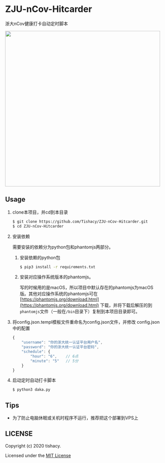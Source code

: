 # ZJU-nCov-Hitcarder

浙大nCov健康打卡自动定时脚本

<img src="https://github.com/Tishacy/ZJU-nCov-Hitcarder/raw/master/demo.png" width="500px"/>



## Usage

1. clone本项目，并cd到本目录
    ```bash
    $ git clone https://github.com/Tishacy/ZJU-nCov-Hitcarder.git
    $ cd ZJU-nCov-Hitcarder
    ```
    
2. 安装依赖

   需要安装的依赖分为python包和phantomjs两部分。
   1. 安装依赖的python包
       ```bash
       $ pip3 install -r requirements.txt
       ```
       
   2. 安装对应操作系统版本的phantomjs。

       写的时候用的是macOS，所以项目中默认存在的phantomjs为macOS版。其他对应操作系统的phantomjs可在 [https://phantomjs.org/download.html](https://phantomjs.org/download.html) 下载，并将下载后解压的到`phantomjs`文件（一般在`/bin`目录下）复制到本项目目录即可。

3. 将config.json.templ模板文件重命名为config.json文件，并修改 config.json中的配置
    
    ```javascript
    {
        "username": "你的浙大统一认证平台用户名",
        "password": "你的浙大统一认证平台密码",
        "schedule": {
            "hour": "6",    // 6点
            "minute": "5"   // 5分 
        }
    }
    ```

4. 启动定时自动打卡脚本

   ```bash
   $ python3 daka.py
   ```



## Tips

- 为了防止电脑休眠或关机时程序不运行，推荐把这个部署到VPS上



## LICENSE

Copyright (c) 2020 tishacy.

Licensed under the [MIT License](https://github.com/Tishacy/ZJU-nCov-Hitcarder/blob/master/LICENSE)



